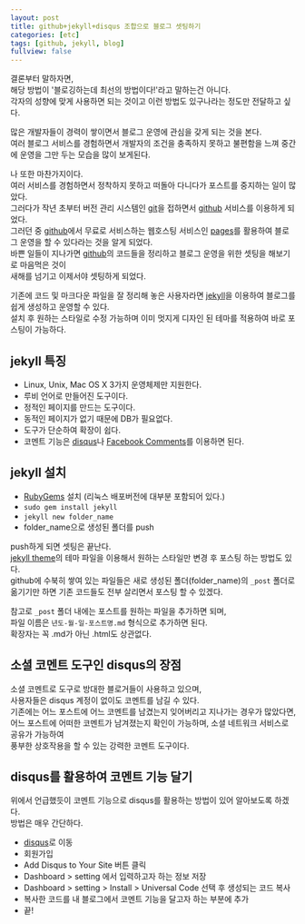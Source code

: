 ```yaml
---
layout: post
title: github+jekyll+disqus 조합으로 블로그 셋팅하기
categories: [etc]
tags: [github, jekyll, blog]
fullview: false
---
```


결론부터 말하자면,  
해당 방법이 '블로깅하는데 최선의 방법이다!'라고 말하는건 아니다.  
각자의 성향에 맞게 사용하면 되는 것이고 이런 방법도 있구나라는 정도만 전달하고 싶다.  

많은 개발자들이 경력이 쌓이면서 블로그 운영에 관심을 갖게 되는 것을 본다.  
여러 블로그 서비스를 경험하면서 개발자의 조건을 충족하지 못하고 불편함을 느껴 중간에 운영을 그만 두는 모습을 많이 보게된다.  

나 또한 마찬가지이다.  
여러 서비스를 경험하면서 정착하지 못하고 떠돌아 다니다가 포스트를 중지하는 일이 많았다.  
그러다가 작년 초부터 버전 관리 시스템인 [git](http://git-scm.com/ "git")을 접하면서 [github](https://github.com/ "github") 서비스를 이용하게 되었다.  
그러던 중 [github](https://github.com/ "github")에서 무료로 서비스하는 웹호스팅 서비스인 [pages](http://pages.github.com/ "github pages")를 활용하여 블로그 운영을 할 수 있다라는 것을 알게 되었다.  
바쁜 일들이 지나가면 [github](https://github.com/ "github")의 코드들을 정리하고 블로그 운영을 위한 셋팅을 해보기로 마음먹은 것이  
새해를 넘기고 이제서야 셋팅하게 되었다.  

기존에 코드 및 마크다운 파일을 잘 정리해 놓은 사용자라면 [jekyll](https://github.com/jekyll/jekyll "jekyll")을 이용하여 블로그를 쉽게 생성하고 운영할 수 있다.  
설치 후 원하는 스타일로 수정 가능하며 이미 멋지게 디자인 된 테마를 적용하여 바로 포스팅이 가능하다.  

## jekyll 특징  
- Linux, Unix, Mac OS X 3가지 운영체제만 지원한다.  
- 루비 언어로 만들어진 도구이다.
- 정적인 페이지를 만드는 도구이다.  
- 동적인 페이지가 없기 때문에 DB가 필요없다.  
- 도구가 단순하여 확장이 쉽다.  
- 코멘트 기능은 [disqus](http://disqus.com/ "disqus")나 [Facebook Comments](https://developers.facebook.com/docs/plugins/comments "Facebook Comments")를 이용하면 된다.  

## jekyll 설치  
- [RubyGems](http://rubygems.org/ "RubyGems") 설치 (리눅스 배포버전에 대부분 포함되어 있다.)  
- `sudo gem install jekyll`  
- `jekyll new folder_name`  
- folder_name으로 생성된 폴더를 push  

push하게 되면 셋팅은 끝난다.  
[jekyll theme](http://jekyllthemes.org/ "jekyll theme")의 테마 파일을 이용해서 원하는 스타일만 변경 후 포스팅 하는 방법도 있다.  
github에 수북히 쌓여 있는 파일들은 새로 생성된 폴더(folder_name)의 `_post` 폴더로 옮기기만 하면 기존 코드들도 전부 살리면서 포스팅 할 수 있겠다.  

참고로 `_post` 폴더 내에는 포스트를 원하는 파일을 추가하면 되며,  
파일 이름은 `년도-월-일-포스트명.md` 형식으로 추가하면 된다.  
확장자는 꼭 .md가 아닌 .html도 상관없다.  

## 소셜 코멘트 도구인 disqus의 장점  
소셜 코멘트로 도구로 방대한 블로거들이 사용하고 있으며,  
사용자들은 disqus 계정이 없이도 코멘트를 남길 수 있다.  
기존에는 어느 포스트에 어느 코멘트를 남겼는지 잊어버리고 지나가는 경우가 많았다면,  
어느 포스트에 어떠한 코멘트가 남겨졌는지 확인이 가능하며, 소셜 네트워크 서비스로 공유가 가능하여  
풍부한 상호작용을 할 수 있는 강력한 코멘트 도구이다.  

## disqus를 활용하여 코멘트 기능 달기  
위에서 언급했듯이 코멘트 기능으로 disqus를 활용하는 방법이 있어 알아보도록 하겠다.  
방법은 매우 간단하다.  

- [disqus](http://disqus.com/ "disqus")로 이동  
- 회원가입  
- Add Disqus to Your Site 버튼 클릭  
- Dashboard > setting 에서 입력하고자 하는 정보 저장  
- Dashboard > setting > Install > Universal Code 선택 후 생성되는 코드 복사  
- 복사한 코드를 내 블로그에서 코멘트 기능을 달고자 하는 부분에 추가  
- 끝!  